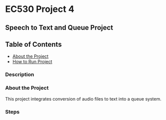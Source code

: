 # EC530 Project 4
## Speech to Text and Queue Project

## Table of Contents
- [About the Project](#description)
- [How to Run Project](#steps)


### Description
### About the Project

This project integrates conversion of audio files to text into a queue system.

### Steps
